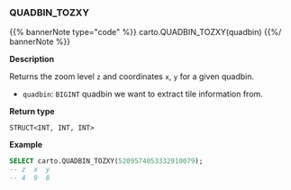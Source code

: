 ### QUADBIN_TOZXY

{{% bannerNote type="code" %}}
carto.QUADBIN_TOZXY(quadbin)
{{%/ bannerNote %}}

**Description**

Returns the zoom level `z` and coordinates `x`, `y` for a given quadbin.

* `quadbin`: `BIGINT` quadbin we want to extract tile information from.

**Return type**

`STRUCT<INT, INT, INT>`

**Example**

```sql
SELECT carto.QUADBIN_TOZXY(5209574053332910079);
-- z  x  y
-- 4  9  8
```
